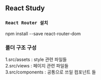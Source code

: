 ## React Study

### `React Router 설치`

npm install --save react-router-dom

### 폴더 구조 구성

1.src/assets : style 관련 파일들  
2.src/views : 페이지 관련 파일들  
3.src/components : 공통으로 쓰일 컴포넌트 들
